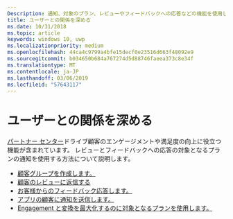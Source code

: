 ```yaml
---
Description: 通知、対象のプラン、レビューやフィードバックへの応答などの機能を使用して、ユーザーとの関係を深め、顧客満足度を高めることができます。
title: ユーザーとの関係を深める
ms.date: 10/31/2018
ms.topic: article
keywords: windows 10, uwp
ms.localizationpriority: medium
ms.openlocfilehash: 44ca4c9799a4bfe15decf0e23516d663f48092e9
ms.sourcegitcommit: b034650b684a767274d5d88746faeea373c8e34f
ms.translationtype: MT
ms.contentlocale: ja-JP
ms.lasthandoff: 03/06/2019
ms.locfileid: "57643117"
---
```

# <a name="engage-with-your-customers"></a>ユーザーとの関係を深める

[パートナー センター](https://partner.microsoft.com/dashboard)ドライブ顧客のエンゲージメントや満足度の向上に役立つ機能が含まれています。 レビューとフィードバックへの応答の対象となるプランの通知を使用する方法について説明します。

-   [顧客グループを作成します。](create-customer-groups.md)
-   [顧客のレビューに返信する](respond-to-customer-reviews.md)
-   [お客様からのフィードバック応答します。](respond-to-customer-feedback.md)
-   [アプリの顧客に通知を送信します。](send-push-notifications-to-your-apps-customers.md)
-   [Engagement と変換を最大化するのに対象となるプランを使用します。](use-targeted-offers-to-maximize-engagement-and-conversions.md)

 
